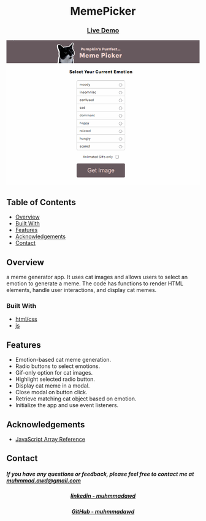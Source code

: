 <h1 align="center">MemePicker</h1>

<div align="center">
  <h3>
    <a href="https://muhmmadawd.github.io/MemePicker/">
      Live Demo
    </a>
  </h3>
</div>

![screenshot](https://github.com/MuhmmadAwd/upload-gif/blob/main/meme.gif)

<!-- TABLE OF CONTENTS -->

## Table of Contents

- [Overview](#overview)
- [Built With](#built-with)
- [Features](#features)
- [Acknowledgements](#acknowledgements)
- [Contact](#contact)

<!-- OVERVIEW -->

## Overview

<!-- Introduce your projects by taking a screenshot or a gif. Try to tell visitors a
story about your project by answering: -->

<!-- - Where can I see your demo?
- What was your experience?
- What have you learned/improved?
- Your wisdom? :) -->

a meme generator app. It uses cat images and allows users to select an emotion
to generate a meme. The code has functions to render HTML elements, handle user
interactions, and display cat memes.

### Built With

<!-- This section should list any major frameworks that you built your project using. Here are a few examples.-->

- [html/css]()
- [js]()

## Features

<!-- List the features of your application or follow the template. Don't share the figma file here :) -->

- Emotion-based cat meme generation.
- Radio buttons to select emotions.
- Gif-only option for cat images.
- Highlight selected radio button.
- Display cat meme in a modal.
- Close modal on button click.
- Retrieve matching cat object based on emotion.
- Initialize the app and use event listeners.

## Acknowledgements

<!-- This section should list any articles or add-ons/plugins that helps you to complete the project. This is optional but it will help you in the future. For exmpale -->

- [JavaScript Array Reference ](https://www.w3schools.com/jsref/jsref_obj_array.asp)

## Contact

<h5> If you have any questions or feedback, please feel free to contact me at
<a href="mailto:muhmmad.awd@gmail.com">muhmmad.awd@gmail.com</a>
</h5>
<div align="center">
  <h5>
    <a href="https://www.linkedin.com/in/muhmmadawd/">
      linkedin - muhmmadawd
    </a>
  </h5>
</div>
<div align="center">
  <h5>
    <a href="https://github.com/MuhmmadAwd/">
      GitHub - muhmmadawd
    </a>
  </h5>
</div>
